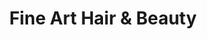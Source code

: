 ---
title: "Fine Art Hair & Beauty"
url: /greenville/fine-art-hair-and-beauty/
shop: hairdresser
---